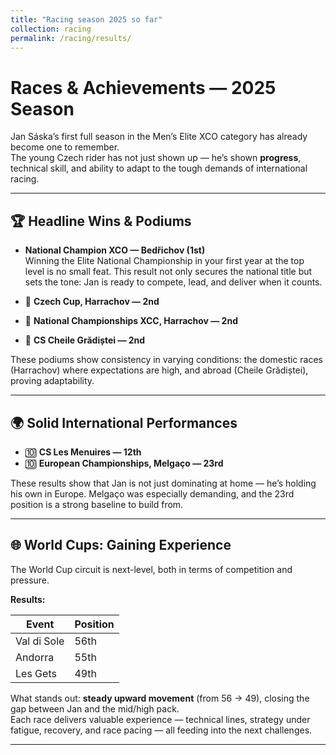 ```yaml
---
title: "Racing season 2025 so far"
collection: racing
permalink: /racing/results/
---
```


# Races & Achievements — 2025 Season

Jan Sáska’s first full season in the Men’s Elite XCO category has already become one to remember.  
The young Czech rider has not just shown up — he’s shown **progress**, technical skill, and ability to adapt to the tough demands of international racing.

---

## 🏆 Headline Wins & Podiums

- **National Champion XCO — Bedřichov (1st)**  
  Winning the Elite National Championship in your first year at the top level is no small feat. This result not only secures the national title but sets the tone: Jan is ready to compete, lead, and deliver when it counts.

- 🥈 **Czech Cup, Harrachov — 2nd**  
- 🥈 **National Championships XCC, Harrachov — 2nd**  
- 🥈 **CS Cheile Grădiștei — 2nd**  

These podiums show consistency in varying conditions: the domestic races (Harrachov) where expectations are high, and abroad (Cheile Grădiștei), proving adaptability.

---

## 🌍 Solid International Performances

- 🔟 **CS Les Menuires — 12th**  
- 🔟 **European Championships, Melgaço — 23rd**  

These results show that Jan is not just dominating at home — he’s holding his own in Europe. Melgaço was especially demanding, and the 23rd position is a strong baseline to build from.

---

## 🌐 World Cups: Gaining Experience

The World Cup circuit is next-level, both in terms of competition and pressure.  

**Results:**

| Event        | Position |
|--------------|----------|
| Val di Sole  | 56th     |
| Andorra      | 55th     |
| Les Gets     | 49th     |

What stands out: **steady upward movement** (from 56 → 49), closing the gap between Jan and the mid/high pack.  
Each race delivers valuable experience — technical lines, strategy under fatigue, recovery, and race pacing — all feeding into the next challenges.

---
